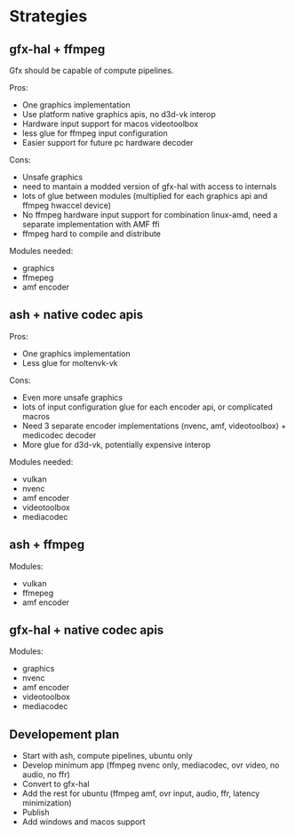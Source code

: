 # Strategies

## gfx-hal + ffmpeg

Gfx should be capable of compute pipelines.

Pros:

* One graphics implementation
* Use platform native graphics apis, no d3d-vk interop
* Hardware input support for macos videotoolbox
* less glue for ffmpeg input configuration
* Easier support for future pc hardware decoder

Cons:

* Unsafe graphics
* need to mantain a modded version of gfx-hal with access to internals
* lots of glue between modules (multiplied for each graphics api and ffmpeg hwaccel device)
* No ffmpeg hardware input support for combination linux-amd, need a separate implementation with AMF ffi
* ffmpeg hard to compile and distribute

Modules needed:

* graphics
* ffmepeg
* amf encoder

## ash + native codec apis

Pros:

* One graphics implementation
* Less glue for moltenvk-vk

Cons:

* Even more unsafe graphics
* lots of input configuration glue for each encoder api, or complicated macros
* Need 3 separate encoder implementations (nvenc, amf, videotoolbox) + medicodec decoder
* More glue for d3d-vk, potentially expensive interop

Modules needed:

* vulkan
* nvenc
* amf encoder
* videotoolbox
* mediacodec

## ash + ffmpeg

Modules:

* vulkan
* ffmepeg
* amf encoder

## gfx-hal + native codec apis

Modules:

* graphics
* nvenc
* amf encoder
* videotoolbox
* mediacodec

## Developement plan

* Start with ash, compute pipelines, ubuntu only
* Develop minimum app (ffmpeg nvenc only, mediacodec, ovr video, no audio, no ffr)
* Convert to gfx-hal
* Add the rest for ubuntu (ffmpeg amf, ovr input, audio, ffr, latency minimization)
* Publish
* Add windows and macos support
